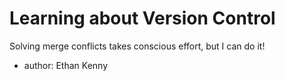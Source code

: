 # Learning about Version Control

Solving merge conflicts takes conscious effort, but I can do it!

- author: Ethan Kenny
